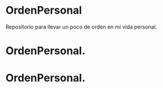 # OrdenPersonal
Repositorio para llevar un poco de orden en mi vida personal.
# OrdenPersonal.
# OrdenPersonal.
